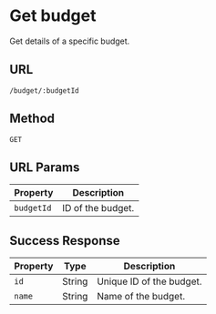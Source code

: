 # Get budget

Get details of a specific budget.

## URL

`/budget/:budgetId`

## Method

`GET`

## URL Params

| Property   | Description       |
| ---------- | ----------------- |
| `budgetId` | ID of the budget. |

## Success Response

| Property | Type   | Description              |
| -------- | ------ | ------------------------ |
| `id`     | String | Unique ID of the budget. |
| `name`   | String | Name of the budget.      |

